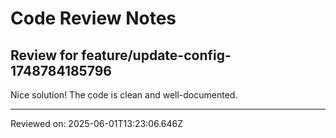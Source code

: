 # Code Review Notes

## Review for feature/update-config-1748784185796

Nice solution! The code is clean and well-documented.

---
Reviewed on: 2025-06-01T13:23:06.646Z